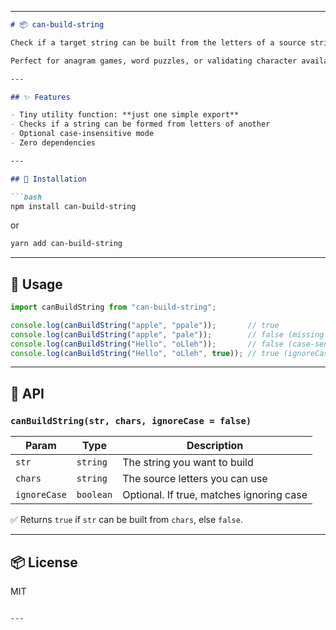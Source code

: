 

---

````markdown
# 📦 can-build-string

Check if a target string can be built from the letters of a source string, with optional case-insensitivity.

Perfect for anagram games, word puzzles, or validating character availability in text processing.

---

## ✨ Features

- Tiny utility function: **just one simple export**
- Checks if a string can be formed from letters of another
- Optional case-insensitive mode
- Zero dependencies

---

## 🚀 Installation

```bash
npm install can-build-string
````

or

```bash
yarn add can-build-string
```

---

## 🔧 Usage

```js
import canBuildString from "can-build-string";

console.log(canBuildString("apple", "ppale"));       // true
console.log(canBuildString("apple", "pale"));        // false (missing one 'p')
console.log(canBuildString("Hello", "oLleh"));       // false (case-sensitive by default)
console.log(canBuildString("Hello", "oLleh", true)); // true (ignoreCase: true)
```

---

## 📖 API

### `canBuildString(str, chars, ignoreCase = false)`

| Param        | Type      | Description                              |
| ------------ | --------- | ---------------------------------------- |
| `str`        | `string`  | The string you want to build             |
| `chars`      | `string`  | The source letters you can use           |
| `ignoreCase` | `boolean` | Optional. If true, matches ignoring case |

✅ Returns `true` if `str` can be built from `chars`, else `false`.

---

## 📦 License

MIT

```

---


```
